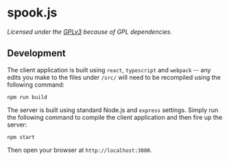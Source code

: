 # spook.js

*Licensed under the [GPLv3](https://github.com/arthurakay/spook.js/blob/master/LICENSE.md) because of GPL dependencies.*

## Development

The client application is built using `react`, `typescript` and `webpack` -- any edits you make to the files under 
`/src/` will need to be recompiled using the following command:

    npm run build
    
The server is built using standard Node.js and `express` settings. Simply run the following command to compile the client
application and then fire up the server:

    npm start
    
Then open your browser at `http://localhost:3000`.
